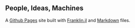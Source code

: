 ## People, Ideas, Machines

A [Github Pages](https://help.github.com/categories/github-pages-basics/) site built with [Franklin.jl](https://github.com/tlienart/Franklin.jl) and [Markdown](https://en.wikipedia.org/wiki/Markdown) files.

